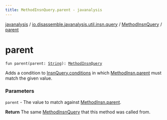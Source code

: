 ```yaml
---
title: MethodInsnQuery.parent - javanalysis
---
```


[javanalysis](../../index.html) / [io.disassemble.javanalysis.util.insn.query](../index.html) / [MethodInsnQuery](index.html) / [parent](./parent.html)

# parent

`fun parent(parent: `[`String`](https://kotlinlang.org/api/latest/jvm/stdlib/kotlin/-string/index.html)`): `[`MethodInsnQuery`](index.html)

Adds a condition to [InsnQuery.conditions](../-insn-query/conditions.html) in which [MethodInsn.parent](../../io.disassemble.javanalysis.insn/-method-insn/parent.html) must match the given value.

### Parameters

`parent` - The value to match against [MethodInsn.parent](../../io.disassemble.javanalysis.insn/-method-insn/parent.html).

**Return**
The same [MethodInsnQuery](index.html) that this method was called from.

